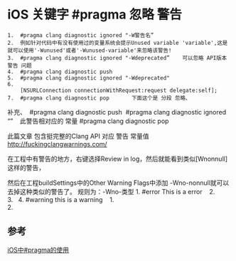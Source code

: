 # iOS 关键字 #pragma  忽略 警告

 
	1.	#pragma clang diagnostic ignored "-W警告名”   
	2.	例如针对代码中有没有使用过的变量系统会提示Unused variable 'variable',这是就可以使用'-Wunused'或者'-Wunused-variable'来忽略该警告! 
	3.	#pragma clang diagnostic ignored "-Wdeprecated”    可以忽略 API版本警告 问题 
	4.	#pragma clang diagnostic push   
	5.	#pragma clang diagnostic ignored "-Wdeprecated"   
	6.	    [NSURLConnection connectionWithRequest:request delegate:self];   
	7.	#pragma clang diagnostic pop       下面这个是 分段 忽略、 

补充、 
#pragma clang diagnostic push 
#pragma clang diagnostic ignored “”    此警告相对应的 常量
#pragma clang diagnostic pop 

此篇文章 包含挺完整的Clang API 对应 警告 常量值 
http://fuckingclangwarnings.com/


在工程中有警告的地方，右键选择Review in log，然后就能看到类似[Wnonnull]这样的警告， 

然后在工程buildSettings中的Other Warning Flags中添加 -Wno-nonnull就可以去掉这种类似的警告了。
规则为：-Wno-类型
	1.	#error This is a error   
	2.	
	3.	 
	4.	#warning this is a warning   
	1.	
	2.	 

## 参考

[iOS中#pragma的使用](http://blog.csdn.net/willluckysmile/article/details/53571954)



